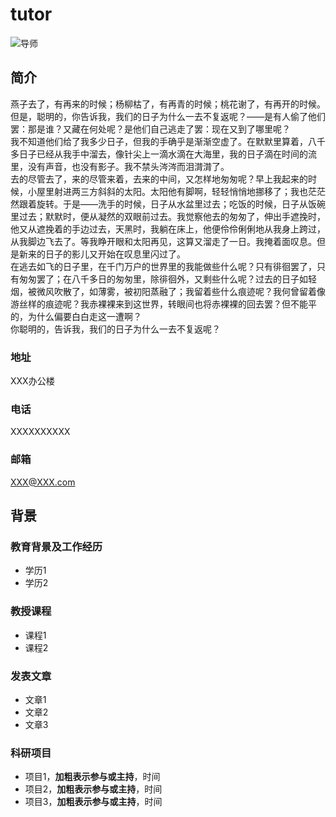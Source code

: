 # tutor
![导师](https://img0.baidu.com/it/u=2429969874,3951745950&fm=253&fmt=auto&app=120&f=JPEG?w=1114&h=800)
## 简介
燕子去了，有再来的时候；杨柳枯了，有再青的时候；桃花谢了，有再开的时候。但是，聪明的，你告诉我，我们的日子为什么一去不复返呢？——是有人偷了他们罢：那是谁？又藏在何处呢？是他们自己逃走了罢：现在又到了哪里呢？\
我不知道他们给了我多少日子，但我的手确乎是渐渐空虚了。在默默里算着，八千多日子已经从我手中溜去，像针尖上一滴水滴在大海里，我的日子滴在时间的流里，没有声音，也没有影子。我不禁头涔涔而泪潸潸了。\
去的尽管去了，来的尽管来着，去来的中间，又怎样地匆匆呢？早上我起来的时候，小屋里射进两三方斜斜的太阳。太阳他有脚啊，轻轻悄悄地挪移了；我也茫茫然跟着旋转。于是——洗手的时候，日子从水盆里过去；吃饭的时候，日子从饭碗里过去；默默时，便从凝然的双眼前过去。我觉察他去的匆匆了，伸出手遮挽时，他又从遮挽着的手边过去，天黑时，我躺在床上，他便伶伶俐俐地从我身上跨过，从我脚边飞去了。等我睁开眼和太阳再见，这算又溜走了一日。我掩着面叹息。但是新来的日子的影儿又开始在叹息里闪过了。\
在逃去如飞的日子里，在千门万户的世界里的我能做些什么呢？只有徘徊罢了，只有匆匆罢了；在八千多日的匆匆里，除徘徊外，又剩些什么呢？过去的日子如轻烟，被微风吹散了，如薄雾，被初阳蒸融了；我留着些什么痕迹呢？我何曾留着像游丝样的痕迹呢？我赤裸裸来到这世界，转眼间也将赤裸裸的回去罢？但不能平的，为什么偏要白白走这一遭啊？\
你聪明的，告诉我，我们的日子为什么一去不复返呢？
### 地址
XXX办公楼
### 电话
XXXXXXXXXX
### 邮箱
XXX@XXX.com
## 背景
### 教育背景及工作经历
* 学历1
* 学历2
### 教授课程
* 课程1
* 课程2
### 发表文章
* 文章1
* 文章2
* 文章3
### 科研项目
* 项目1，**加粗表示参与或主持**，时间
* 项目2，**加粗表示参与或主持**，时间
* 项目3，**加粗表示参与或主持**，时间
